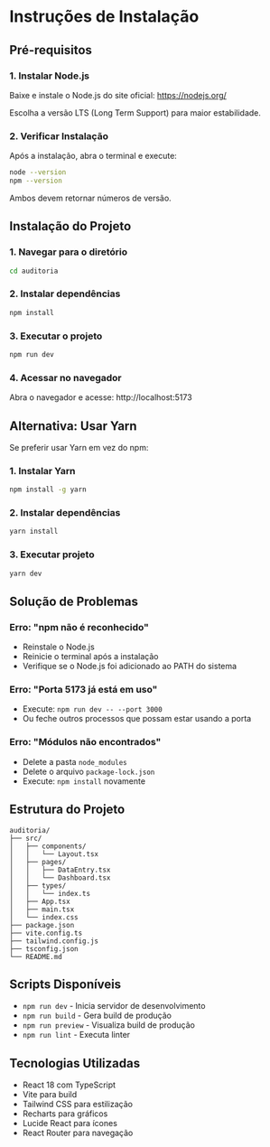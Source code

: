 # Instruções de Instalação

## Pré-requisitos

### 1. Instalar Node.js
Baixe e instale o Node.js do site oficial: https://nodejs.org/

Escolha a versão LTS (Long Term Support) para maior estabilidade.

### 2. Verificar Instalação
Após a instalação, abra o terminal e execute:

```bash
node --version
npm --version
```

Ambos devem retornar números de versão.

## Instalação do Projeto

### 1. Navegar para o diretório
```bash
cd auditoria
```

### 2. Instalar dependências
```bash
npm install
```

### 3. Executar o projeto
```bash
npm run dev
```

### 4. Acessar no navegador
Abra o navegador e acesse: http://localhost:5173

## Alternativa: Usar Yarn

Se preferir usar Yarn em vez do npm:

### 1. Instalar Yarn
```bash
npm install -g yarn
```

### 2. Instalar dependências
```bash
yarn install
```

### 3. Executar projeto
```bash
yarn dev
```

## Solução de Problemas

### Erro: "npm não é reconhecido"
- Reinstale o Node.js
- Reinicie o terminal após a instalação
- Verifique se o Node.js foi adicionado ao PATH do sistema

### Erro: "Porta 5173 já está em uso"
- Execute: `npm run dev -- --port 3000`
- Ou feche outros processos que possam estar usando a porta

### Erro: "Módulos não encontrados"
- Delete a pasta `node_modules`
- Delete o arquivo `package-lock.json`
- Execute: `npm install` novamente

## Estrutura do Projeto

```
auditoria/
├── src/
│   ├── components/
│   │   └── Layout.tsx
│   ├── pages/
│   │   ├── DataEntry.tsx
│   │   └── Dashboard.tsx
│   ├── types/
│   │   └── index.ts
│   ├── App.tsx
│   ├── main.tsx
│   └── index.css
├── package.json
├── vite.config.ts
├── tailwind.config.js
├── tsconfig.json
└── README.md
```

## Scripts Disponíveis

- `npm run dev` - Inicia servidor de desenvolvimento
- `npm run build` - Gera build de produção
- `npm run preview` - Visualiza build de produção
- `npm run lint` - Executa linter

## Tecnologias Utilizadas

- React 18 com TypeScript
- Vite para build
- Tailwind CSS para estilização
- Recharts para gráficos
- Lucide React para ícones
- React Router para navegação 